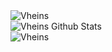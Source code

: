 <div align="left">
  <img src="https://github-readme-stats.vercel.app/api/top-langs/?username=Vheins&count_private=truetheme=blue-green" alt="Vheins" /><br/>
  <img src="https://github-readme-stats.vercel.app/api?username=vheins&count_private=true&show_icons=true&theme=dracula" alt="Vheins Github Stats"><br/>
  <img src="https://github-readme-streak-stats.herokuapp.com/?user=Vheins&" alt="Vheins" />
</div>
